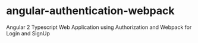 # angular-authentication-webpack
Angular 2 Typescript Web Application using Authorization and Webpack for Login and SignUp
